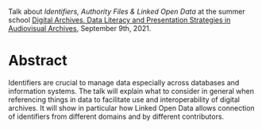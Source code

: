 Talk about *Identifiers, Authority Files & Linked Open Data* at the summer school [Digital Archives. Data Literacy and Presentation Strategies in Audiovisual Archives](https://www.filmuniversitaet.de/en/studies/study-programs/filmuni-summer-school/digital-archives/), September 9th, 2021.

# Abstract

Identifiers are crucial to manage data especially across databases and information systems. The talk will explain what to consider in general when referencing things in data to facilitate use and interoperability of digital archives. It will show in particular how Linked Open Data allows connection of identifiers from different domains and by different contributors.
